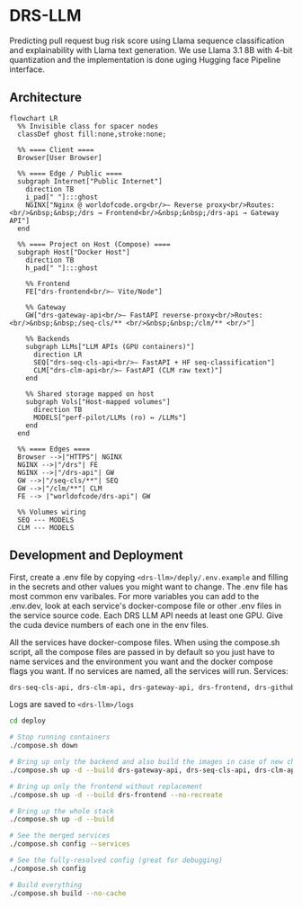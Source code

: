 # DRS-LLM
Predicting pull request bug risk score using Llama sequence classification and explainability with Llama text generation. We use Llama 3.1 8B with 4-bit quantization and the implementation is done uging Hugging face Pipeline interface.  

## Architecture
```mermaid
flowchart LR
  %% Invisible class for spacer nodes
  classDef ghost fill:none,stroke:none;

  %% ==== Client ====
  Browser[User Browser]

  %% ==== Edge / Public ====
  subgraph Internet["Public Internet"]
    direction TB
    i_pad[" "]:::ghost
    NGINX["Nginx @ worldofcode.org<br/>— Reverse proxy<br/>Routes:<br/>&nbsp;&nbsp;/drs → Frontend<br/>&nbsp;&nbsp;/drs-api → Gateway API"]
  end

  %% ==== Project on Host (Compose) ====
  subgraph Host["Docker Host"]
    direction TB
    h_pad[" "]:::ghost

    %% Frontend
    FE["drs-frontend<br/>— Vite/Node"]

    %% Gateway
    GW["drs-gateway-api<br/>— FastAPI reverse-proxy<br/>Routes:<br/>&nbsp;&nbsp;/seq-cls/** <br/>&nbsp;&nbsp;/clm/** <br/>"]

    %% Backends
    subgraph LLMs["LLM APIs (GPU containers)"]
      direction LR
      SEQ["drs-seq-cls-api<br/>— FastAPI + HF seq-classification"]
      CLM["drs-clm-api<br/>— FastAPI (CLM raw text)"]
    end

    %% Shared storage mapped on host
    subgraph Vols["Host-mapped volumes"]
      direction TB
      MODELS["perf-pilot/LLMs (ro) ↔ /LLMs"]
    end
  end

  %% ==== Edges ====
  Browser -->|"HTTPS"| NGINX
  NGINX -->|"/drs"| FE
  NGINX -->|"/drs-api"| GW
  GW -->|"/seq-cls/**"| SEQ
  GW -->|"/clm/**"| CLM
  FE --> |"worldofcode/drs-api"| GW

  %% Volumes wiring
  SEQ --- MODELS
  CLM --- MODELS

```


## Development and Deployment
First, create a .env file by copying `<drs-llm>/deply/.env.example` and filling in the secrets and other values you might want to change. The .env file has most common env varibales. For more variables you can add to the .env.dev, look at each service's docker-compose file or other .env files in the service source code.
Each DRS LLM API needs at least one GPU. Give the cuda device numbers of each one in the env files.

All the services have docker-compose files. When using the compose.sh script, all the compose files are passed in by default so you just have to name services and the environment you want and the docker compose flags you want. If no services are named, all the services will run.
Services: 
```txt
drs-seq-cls-api, drs-clm-api, drs-gateway-api, drs-frontend, drs-github-app
```

Logs are saved to `<drs-llm>/logs`

```bash
cd deploy

# Stop running containers
./compose.sh down

# Bring up only the backend and also build the images in case of new changes
./compose.sh up -d --build drs-gateway-api, drs-seq-cls-api, drs-clm-api

# Bring up only the frontend without replacement
./compose.sh up -d --build drs-frontend --no-recreate

# Bring up the whole stack
./compose.sh up -d --build

# See the merged services
./compose.sh config --services

# See the fully-resolved config (great for debugging)
./compose.sh config

# Build everything
./compose.sh build --no-cache

```
